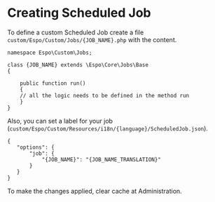 # Creating Scheduled Job

To define a custom Scheduled Job create a file `custom/Espo/Custom/Jobs/{JOB_NAME}.php` with the content.

```
namespace Espo\Custom\Jobs; 

class {JOB_NAME} extends \Espo\Core\Jobs\Base 
{
    
    public function run() 
    {	 
	// all the logic needs to be defined in the method run
    }	 
}
```

Also, you can set a label for your job (`custom/Espo/Custom/Resources/i18n/{language}/ScheduledJob.json`).
```
{
   "options": { 
       "job": { 
           "{JOB_NAME}": "{JOB_NAME_TRANSLATION}"
       }
   }
}
```

To make the changes applied, clear cache at Administration.

